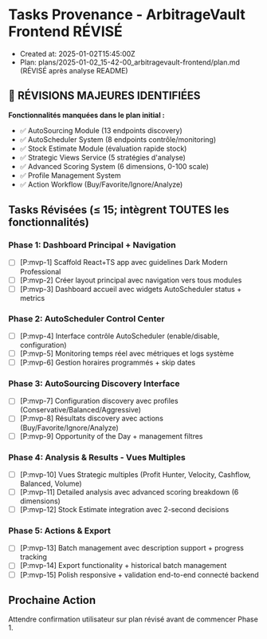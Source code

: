 # Tasks Provenance - ArbitrageVault Frontend RÉVISÉ
- Created at: 2025-01-02T15:45:00Z
- Plan: plans/2025-01-02_15-42-00_arbitragevault-frontend/plan.md (RÉVISÉ après analyse README)

## 🔄 RÉVISIONS MAJEURES IDENTIFIÉES

**Fonctionnalités manquées dans le plan initial :**
- ✅ AutoSourcing Module (13 endpoints discovery)
- ✅ AutoScheduler System (8 endpoints contrôle/monitoring)
- ✅ Stock Estimate Module (évaluation rapide stock)
- ✅ Strategic Views Service (5 stratégies d'analyse)
- ✅ Advanced Scoring System (6 dimensions, 0-100 scale)
- ✅ Profile Management System
- ✅ Action Workflow (Buy/Favorite/Ignore/Analyze)

## Tasks Révisées (≤ 15; intègrent TOUTES les fonctionnalités)

### Phase 1: Dashboard Principal + Navigation
- [ ] [P:mvp-1] Scaffold React+TS app avec guidelines Dark Modern Professional
- [ ] [P:mvp-2] Créer layout principal avec navigation vers tous modules
- [ ] [P:mvp-3] Dashboard accueil avec widgets AutoScheduler status + metrics

### Phase 2: AutoScheduler Control Center  
- [ ] [P:mvp-4] Interface contrôle AutoScheduler (enable/disable, configuration)
- [ ] [P:mvp-5] Monitoring temps réel avec métriques et logs système
- [ ] [P:mvp-6] Gestion horaires programmés + skip dates

### Phase 3: AutoSourcing Discovery Interface
- [ ] [P:mvp-7] Configuration discovery avec profiles (Conservative/Balanced/Aggressive)
- [ ] [P:mvp-8] Résultats discovery avec actions (Buy/Favorite/Ignore/Analyze)
- [ ] [P:mvp-9] Opportunity of the Day + management filtres

### Phase 4: Analysis & Results - Vues Multiples
- [ ] [P:mvp-10] Vues Strategic multiples (Profit Hunter, Velocity, Cashflow, Balanced, Volume)
- [ ] [P:mvp-11] Detailed analysis avec advanced scoring breakdown (6 dimensions)
- [ ] [P:mvp-12] Stock Estimate integration avec 2-second decisions

### Phase 5: Actions & Export
- [ ] [P:mvp-13] Batch management avec description support + progress tracking
- [ ] [P:mvp-14] Export functionality + historical batch management
- [ ] [P:mvp-15] Polish responsive + validation end-to-end connecté backend

## Prochaine Action
Attendre confirmation utilisateur sur plan révisé avant de commencer Phase 1.